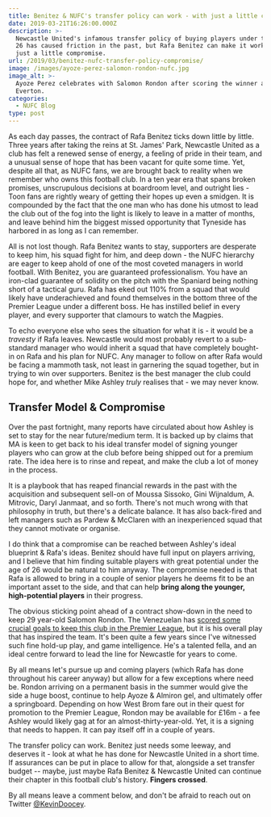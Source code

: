 ```yaml
---
title: Benitez & NUFC's transfer policy can work - with just a little compromise
date: 2019-03-21T16:26:00.000Z
description: >-
  Newcastle United's infamous transfer policy of buying players under the age of
  26 has caused friction in the past, but Rafa Benitez can make it work, with
  just a little compromise.
url: /2019/03/benitez-nufc-transfer-policy-compromise/
image: /images/ayoze-perez-salomon-rondon-nufc.jpg
image_alt: >-
  Ayoze Perez celebrates with Salomon Rondon after scoring the winner against
  Everton.
categories:
  - NUFC Blog
type: post
---
```


As each day passes, the contract of Rafa Benitez ticks down little by little. Three years after taking the reins at St. James' Park, Newcastle United as a club has felt a renewed sense of energy, a feeling of pride in their team, and a unusual sense of hope that has been vacant for quite some time. Yet, despite all that, as NUFC fans, we are brought back to reality when we remember who owns this football club. In a ten year era that spans broken promises, unscrupulous decisions at boardroom level, and outright lies - Toon fans are rightly weary of getting their hopes up even a smidgen. It is compounded by the fact that the one man who has done his utmost to lead the club out of the fog into the light is likely to leave in a matter of months, and leave behind him the biggest missed opportunity that Tyneside has harbored in as long as I can remember.

All is not lost though. Rafa Benitez wants to stay, supporters are desperate to keep him, his squad fight for him, and deep down - the NUFC hierarchy are eager to keep ahold of one of the most coveted managers in world football. With Benitez, you are guaranteed professionalism. You have an iron-clad guarantee of solidity on the pitch with the Spaniard being nothing short of a tactical guru. Rafa has eked out 110% from a squad that would likely have underachieved and found themselves in the bottom three of the Premier League under a different boss. He has instilled belief in every player, and every supporter that clamours to watch the Magpies.

To echo everyone else who sees the situation for what it is - it would be a _travesty_ if Rafa leaves.
Newcastle would most probably revert to a sub-standard manager who would inherit a squad that have completely bought-in on Rafa and his plan for NUFC. Any manager to follow on after Rafa would be facing a mammoth task, not least in garnering the squad together, but in trying to win over supporters. Benitez is the best manager the club could hope for, and whether Mike Ashley _truly_ realises that - we may never know.

## Transfer Model & Compromise

Over the past fortnight, many reports have circulated about how Ashley is set to stay for the near future/medium term. It is backed up by claims that MA is keen to get back to his ideal transfer model of signing younger players who can grow at the club before being shipped out for a premium rate. The idea here is to rinse and repeat, and make the club a lot of money in the process.

It is a playbook that has reaped financial rewards in the past with the acquisition and subsequent sell-on of Moussa Sissoko, Gini Wijnaldum, A. Mitrovic, Daryl Janmaat, and so forth. There's not much wrong with that philosophy in truth, but there's a delicate balance. It has also back-fired and left managers such as Pardew & McClaren with an inexperienced squad that they cannot motivate or organise.

I do think that a compromise can be reached between Ashley's ideal blueprint & Rafa's ideas. Benitez should have full input on players arriving, and I believe that him finding suitable players with great potential under the age of 26 would be natural to him anyway.
The compromise needed is that Rafa is allowed to bring in a couple of senior players he deems fit to be an important asset to the side, and that can help **bring along the younger, high-potential players** in their progress.

The obvious sticking point ahead of a contract show-down in the need to keep 29 year-old Salomon Rondon. The Venezuelan has [scored some crucial goals to keep this club in the Premier League](https://www.tynetime.com/2018/12/hopes-on-rondon-newcastle-united-gambling-again/), but it is his overall play that has inspired the team. It's been quite a few years since I've witnessed such fine hold-up play, and game intelligence. He's a talented fella, and an ideal centre forward to lead the line for Newcastle for years to come.

By all means let's pursue up and coming players (which Rafa has done throughout his career anyway) but allow for a few exceptions where need be. Rondon arriving on a permanent basis in the summer would give the side a huge boost, continue to help Ayoze & Almiron gel, and ultimately offer a springboard. Depending on how West Brom fare out in their quest for promotion to the Premier League, Rondon may be available for £16m - a fee Ashley would likely gag at for an almost-thirty-year-old. Yet, it is a signing that needs to happen. It can pay itself off in a couple of years.

The transfer policy can work. Benitez just needs some leeway, and deserves it - look at what he has done for Newcastle United in a short time. If assurances can be put in place to allow for that, alongside a set transfer budget -- maybe, just maybe Rafa Benitez & Newcastle United can continue their chapter in this football club's history. **Fingers crossed**.

By all means leave a comment below, and don't be afraid to reach out on Twitter [@KevinDoocey](https://twitter.com/kevindoocey).
